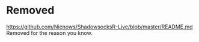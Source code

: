 # Removed
https://github.com/Nienows/ShadowsocksR-Live/blob/master/README.md
Removed for the reason you know.
